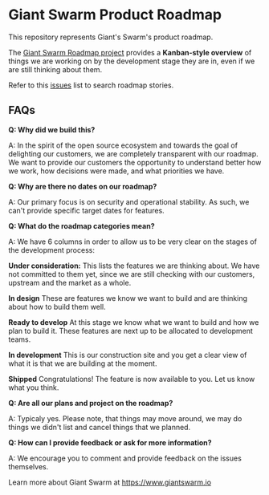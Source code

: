 # Giant Swarm Product Roadmap

This repository represents Giant's Swarm's product roadmap.

The [Giant Swarm Roadmap project](https://github.com/giantswarm/roadmap/projects/1) provides a **Kanban-style overview** of  things we are working on by the development stage they are in, even if we are still thinking about them.

Refer to this [issues](https://github.com/giantswarm/roadmap/issues) list to search roadmap stories. 

## FAQs
**Q: Why did we build this?**

A: In the spirit of the open source ecosystem and towards the goal of delighting our customers, we are completely transparent with our roadmap. We want to provide our customers the opportunity to understand better how we work, how decisions were made, and what priorities we have.

**Q: Why are there no dates on our roadmap?**

A: Our primary focus is on security and operational stability. As such, we can't provide specific target dates for features.

**Q: What do the roadmap categories mean?**

A: We have 6 columns in order to allow us to be very clear on the stages of the development process:

**Under consideration:**
This lists the features we are thinking about. We have not committed to them yet, since we are still checking with our customers, upstream and the market as a whole.

**In design**
These are features we know we want to build and are thinking about how to build them well.

**Ready to develop**
At this stage we know what we want to build and how we plan to build it. These features are next up to be allocated to development teams.

**In development**
This is our construction site and you get a clear view of what it is that we are building at the moment.

**Shipped**
Congratulations! The feature is now available to you. Let us know what you think.

**Q: Are all our plans and project on the roadmap?**

A: Typicaly yes. Please note, that things may move around, we may do things we didn't list and cancel things that we planned. 

**Q: How can I provide feedback or ask for more information?**

A: We encourage you to comment and provide feedback on the issues themselves.

Learn more about Giant Swarm at https://www.giantswarm.io
